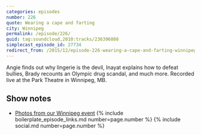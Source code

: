 ```yaml
---
categories: episodes
number: 226
quote: Wearing a cape and farting
city: Winnipeg
permalink: /episode/226/
guid: tag:soundcloud,2010:tracks/236396808
simplecast_episode_id: 27734
redirect_from: /2015/12/episode-226-wearing-a-cape-and-farting-winnipeg/
---
```


Angie finds out why lingerie is the devil, Inayat explains how to defeat bullies, Brady recounts an Olympic drug scandal, and much more. Recorded live at the Park Theatre in Winnipeg, MB.

## Show notes
- [Photos from our Winnipeg event](https://goo.gl/1Bjq4n)
{% include boilerplate_episode_links.md number=page.number %}
{% include social.md number=page.number %}